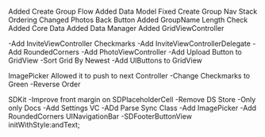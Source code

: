 Added Create Group Flow
Added Data Model
Fixed Create Group Nav Stack Ordering
Changed Photos Back Button
Added GroupName Length Check
Added Core Data
Added Data Manager
Added GridViewController

-Add InviteViewController Checkmarks
-Add InviteViewControllerDelegate
-Add RoundedCorners
-Add PhotoViewController
-Add Upload Button to GridView
-Sort Grid By Newest
-Add UIButtons to GridView

ImagePicker
Allowed it to push to next Controller
-Change Checkmarks to Green
-Reverse Order


SDKit
-Improve front margin on SDPlaceholderCell
-Remove DS Store
-Only only Docs
-Add Settings VC
-ADd Parse Sync Class
-Add ImagePicker
-Add RoundedCorners UINavigationBar
-SDFooterButtonView initWithStyle:andText;